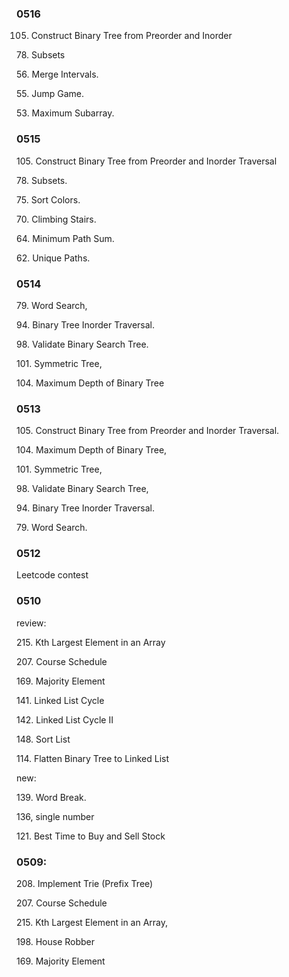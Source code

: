 
### 0516

105. Construct Binary Tree from Preorder and Inorder 

78. Subsets

56. Merge Intervals.

55. Jump Game. 

53. Maximum Subarray. 

### 0515

105. Construct Binary Tree from Preorder and Inorder Traversal

78. Subsets.

75. Sort Colors.

70. Climbing Stairs.

64. Minimum Path Sum. 

62. Unique Paths.

### 0514

79. Word Search,

94. Binary Tree Inorder Traversal.

98. Validate Binary Search Tree. 

101. Symmetric Tree,

104. Maximum Depth of Binary Tree

### 0513

105. Construct Binary Tree from Preorder and Inorder Traversal. 

104. Maximum Depth of Binary Tree,

101. Symmetric Tree, 

98. Validate Binary Search Tree, 

94. Binary Tree Inorder Traversal.

79. Word Search. 


### 0512

Leetcode contest 


### 0510


review:

215. Kth Largest Element in an Array

207. Course Schedule

169. Majority Element

141. Linked List Cycle

142. Linked List Cycle II

148. Sort List

114. Flatten Binary Tree to Linked List


new:

139. Word Break.

136, single number

121. Best Time to Buy and Sell Stock


### 0509:

208. Implement Trie (Prefix Tree)

207. Course Schedule

215. Kth Largest Element in an Array,

198. House Robber

169. Majority Element



